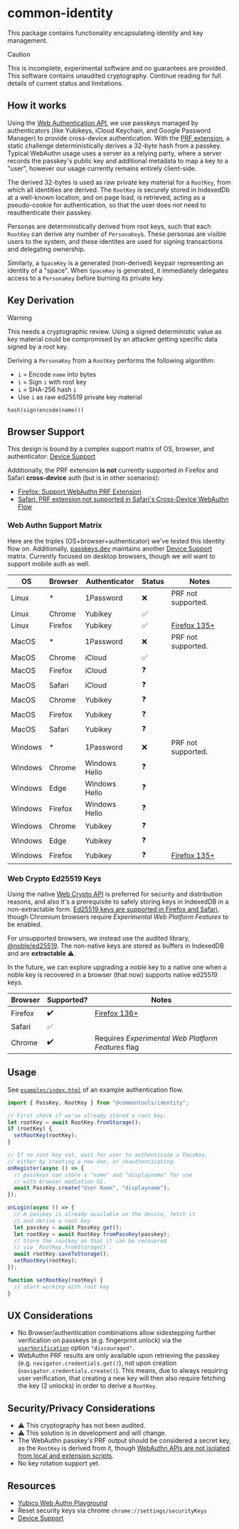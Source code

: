 # common-identity

This package contains functionality encapsulating identity and key management.

> [!CAUTION]
> This is incomplete, experimental software and no guarantees are provided. This
> software contains unaudited cryptography. Continue reading for full details of
> current status and limitations.

## How it works

Using the [Web Authentication API], we use passkeys managed by authenticators
(like Yubikeys, iCloud Keychain, and Google Password Manager) to provide
cross-device authentication. With the [PRF extension], a static challenge
deterministically derives a 32-byte hash from a passkey. Typical WebAuthn usage
uses a server as a relying party, where a server records the passkey's public
key and additional metadata to map a key to a "user", however our usage
currently remains entirely client-side.

The derived 32-bytes is used as raw private key material for a `RootKey`, from
which all identities are derived. The `RootKey` is securely stored in IndexedDb
at a well-known location, and on page load, is retrieved, acting as a
pseudo-cookie for authentication, so that the user does not need to
reauthenticate their passkey.

Personas are deterministically derived from root keys, such that each `RootKey`
can derive any number of `PersonaKey`s. These personas are visible users to the
system, and these identites are used for signing transactions and delegating
ownership.

Similarly, a `SpaceKey` is a generated (non-derived) keypair representing an
identity of a "space". When `SpaceKey` is generated, it immediately delegates
access to a `PersonaKey` before burning its private key.

## Key Derivation

> [!WARNING]
> This needs a cryptographic review. Using a signed deterministic value as key
> material could be compromised by an attacker getting specific data signed by a
> root key.

Deriving a `PersonaKey` from a `RootKey` performs the following algorithm:

- `i` = Encode `name` into bytes
- `i` = Sign `i` with root key
- `i` = SHA-256 hash `i`
- Use `i` as raw ed25519 private key material

```
hash(sign(encode(name)))
```

## Browser Support

This design is bound by a complex support matrix of OS, browser, and
authenticator: [Device Support]

Additionally, the PRF extension **is not** currently supported in Firefox and
Safari **cross-device** auth (but is in other scenarios):

- [Firefox: Support WebAuthn PRF Extension](https://bugzilla.mozilla.org/show_bug.cgi?id=1863819)
- [Safari: PRF extension not supported in Safari's Cross-Device WebAuthn Flow](https://developer.apple.com/forums/thread/774112)

### Web Authn Support Matrix

Here are the triples (OS+browser+authenticator) we've tested this identity flow
on. Additionally, [passkeys.dev](https://passkeys.dev) maintains another
[Device Support] matrix. Currently focused on desktop browsers, though we will
want to support mobile auth as well.

| OS      | Browser | Authenticator | Status             | Notes                             |
| ------- | ------- | ------------- | ------------------ | --------------------------------- |
| Linux   | *       | 1Password     | :x:                | PRF not supported.                |
| Linux   | Chrome  | Yubikey       | :white_check_mark: |                                   |
| Linux   | Firefox | Yubikey       | :white_check_mark: | [Firefox 135+][bugzil.la/1935277] |
| MacOS   | *       | 1Password     | :x:                | PRF not supported.                |
| MacOS   | Chrome  | iCloud        | :white_check_mark: |                                   |
| MacOS   | Firefox | iCloud        | :question:         |                                   |
| MacOS   | Safari  | iCloud        | :question:         |                                   |
| MacOS   | Chrome  | Yubikey       | :question:         |                                   |
| MacOS   | Firefox | Yubikey       | :question:         |                                   |
| MacOS   | Safari  | Yubikey       | :question:         |                                   |
| Windows | *       | 1Password     | :x:                | PRF not supported.                |
| Windows | Chrome  | Windows Hello | :question:         |                                   |
| Windows | Edge    | Windows Hello | :question:         |                                   |
| Windows | Firefox | Windows Hello | :question:         |                                   |
| Windows | Chrome  | Yubikey       | :question:         |                                   |
| Windows | Edge    | Yubikey       | :question:         |                                   |
| Windows | Firefox | Yubikey       | :question:         | [Firefox 135+][bugzil.la/1935277] |

### Web Crypto Ed25519 Keys

Using the native [Web Crypto API] is preferred for security and distribution
reasons, and also it's a prerequisite to safely storing keys in IndexedDB in a
non-extractable form.
[Ed25519 keys are supported in Firefox and Safari](https://caniuse.com/mdn-api_subtlecrypto_sign_ed25519),
though Chromium browsers require _Experimental Web Platform Features_ to be
enabled.

For unsupported browsers, we instead use the audited library, [@noble/ed25519].
The non-native keys are stored as buffers in IndexedDB and are **extractable**
:warning:.

In the future, we can explore upgrading a noble key to a native one when a noble
key is recovered in a browser (that now) supports native ed25519 keys.

| Browser | Supported?         | Notes                                              |
| ------- | ------------------ | -------------------------------------------------- |
| Firefox | :heavy_check_mark: | [Firefox 136+][bugzil.la/1939993]                  |
| Safari  | :white_check_mark: |                                                    |
| Chrome  | :heavy_check_mark: | Requires _Experimental Web Platform Features_ flag |

## Usage

See [`examples/index.html`](/common-identity/examples/index.html) of an example
authentication flow.

```js
import { PassKey, RootKey } from "@commontools/identity";

// First check if we've already stored a root key.
let rootKey = await RootKey.fromStorage();
if (rootKey) {
  setRootKey(rootKey);
}

// If no root key set, wait for user to authenticate a PassKey,
// either by creating a new one, or reauthenticating.
onRegister(async () => {
  // passkeys can store a "name" and "displayname" for use
  // with browser mediation UI.
  await PassKey.create("User Name", "displayname");
});

onLogin(async () => {
  // A passkey is already available on the device, fetch it
  // and derive a root key
  let passkey = await PassKey.get();
  let rootKey = await RootKey.fromPassKey(passkey);
  // Store the rootkey so that it can be recovered
  // via `RootKey.fromStorage()`.
  await rootKey.saveToStorage();
  setRootKey(rootKey);
});

function setRootKey(rootKey) {
  // start working with root key
}
```

## UX Considerations

- No Browser/authentication combinations allow sidestepping further verification
  on passkeys (e.g. fingerprint unlock) via the
  [`userVerification`](https://developer.mozilla.org/en-US/docs/Web/API/PublicKeyCredentialCreationOptions#userverification)
  option `"discouraged"`.
- WebAuthn PRF results are only available upon retrieving the passkey (e.g.
  `navigator.credentials.get()`), not upon creation
  (`navigator.credentials.create()`). This means, due to always requiring user
  verification, that creating a new key will then also require fetching the key
  (2 unlocks) in order to derive a `RootKey`.

## Security/Privacy Considerations

- :warning: This cryptography has not been audited.
- :warning: This solution is in development and will change.
- The WebAuthn passkey's PRF output should be considered a secret key, as the
  `RootKey` is derived from it, though
  [WebAuthn APIs are not isolated from local and extension scripts](https://levischuck.com/blog/2023-02-prf-webauthn#heading-conclusion).
- No key rotation support yet.

## Resources

- [Yubico Web Authn Playground](https://demo.yubico.com/webauthn-developers)
- Reset security keys via chrome `chrome://settings/securityKeys`
- [Device Support](https://passkeys.dev/device-support/)

[Web Crypto API]: https://developer.mozilla.org/en-US/docs/Web/API/Web_Crypto_API
[Web Authentication API]: https://developer.mozilla.org/en-US/docs/Web/API/Web_Authentication_API
[PRF extension]: https://github.com/w3c/webauthn/wiki/Explainer:-PRF-extension
[Device Support]: https://passkeys.dev/device-support/
[@noble/ed25519]: https://github.com/paulmillr/noble-ed25519
[bugzil.la/1935277]: https://bugzilla.mozilla.org/show_bug.cgi?id=1935277
[bugzil.la/1939993]: https://bugzilla.mozilla.org/show_bug.cgi?id=1939993
